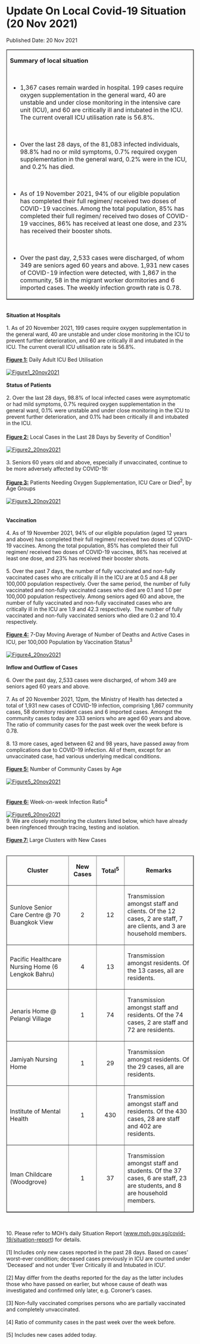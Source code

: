 <html>
    <meta http-equiv="Content-Type" content="text/html; charset=utf-8"/>
    <meta charset="utf-8"/>
    <title>Update On Local Covid-19 Situation (20 Nov 2021)</title>
    <body><h1>Update On Local Covid-19 Situation (20 Nov 2021)</h1>
    <p>Published Date: 20 Nov 2021</p> <table border="1" cellspacing="0" cellpadding="0" width="908"> <tbody><tr> <td width="908" valign="top"> <p><strong>Summary of local situation </strong></p> <p>&nbsp;</p> <ul><li>1,367 cases remain warded in hospital. 199 cases require oxygen supplementation in the general ward, 40 are unstable and under close monitoring in the intensive care unit (ICU), and 60 are critically ill and intubated in the ICU. The current overall ICU utilisation rate is 56.8%. <p>&nbsp;</p></li><li>Over the last 28 days, of the 81,083 infected individuals, 98.8% had no or mild symptoms, 0.7% required oxygen supplementation in the general ward, 0.2% were in the ICU, and 0.2% has died. <p>&nbsp;</p></li><li>As of 19 November 2021, 94% of our eligible population has completed their full regimen/ received two doses of COVID-19 vaccines. Among the total population, 85% has completed their full regimen/ received two doses of COVID-19 vaccines, 86% has received at least one dose, and 23% has received their booster shots. <p>&nbsp;</p></li><li>Over the past day, 2,533 cases were discharged, of whom 349 are seniors aged 60 years and above. 1,931 new cases of COVID-19 infection were detected, with 1,867 in the community, 58 in the migrant worker dormitories and 6 imported cases. The weekly infection growth rate is 0.78. </li></ul> </td> </tr> </tbody></table><br><strong>Situation at Hospitals</strong><br><br>1. As of 20 November 2021, 199 cases require oxygen supplementation in the general ward, 40 are unstable and under close monitoring in the ICU to prevent further deterioration, and 60 are critically ill and intubated in the ICU. The current overall ICU utilisation rate is 56.8%.<br><br><strong><span style="text-decoration: underline;">Figure 1:</span></strong> Daily Adult ICU Bed Utilisation<br><div><br></div><a href="/images/librariesprovider5/covid-19-chart-(pr)/figure1_20nov2021.png?sfvrsn=cc606300_0"><img src="/images/librariesprovider5/covid-19-chart-(pr)/figure1_20nov2021.png?sfvrsn=cc606300_0" data-displaymode="Original" alt="Figure1_20nov2021" title="Figure1_20nov2021" data-openoriginalimageonclick="true"></a><br><br><strong>Status of Patients</strong><br><br>2. Over the last 28 days, 98.8% of local infected cases were asymptomatic or had mild symptoms, 0.7% required oxygen supplementation in the general ward, 0.1% were unstable and under close monitoring in the ICU to prevent further deterioration, and 0.1% had been critically ill and intubated in the ICU.&nbsp;<br><br><strong><span style="text-decoration: underline;">Figure 2:</span></strong> Local Cases in the Last 28 Days by Severity of Condition<sup>1</sup>&nbsp; &nbsp;<br><div><br><a href="/images/librariesprovider5/covid-19-chart-(pr)/figure2_20nov2021.png?sfvrsn=3d308372_0"><img src="/images/librariesprovider5/covid-19-chart-(pr)/figure2_20nov2021.png?sfvrsn=3d308372_0" data-displaymode="Original" alt="Figure2_20nov2021" title="Figure2_20nov2021" data-openoriginalimageonclick="true"></a><br><br>3. Seniors 60 years old and above, especially if unvaccinated, continue to be more adversely affected by COVID-19:&nbsp;<br><br><strong><span style="text-decoration: underline;">Figure 3:</span></strong> Patients Needing Oxygen Supplementation, ICU Care or Died<sup>2</sup>, by Age Groups<br><div><br><a href="/images/librariesprovider5/covid-19-chart-(pr)/figure3_20nov2021.png?sfvrsn=64e80463_0"><img src="/images/librariesprovider5/covid-19-chart-(pr)/figure3_20nov2021.png?sfvrsn=64e80463_0" data-displaymode="Original" alt="Figure3_20nov2021" title="Figure3_20nov2021" data-openoriginalimageonclick="true"></a><br><br><br><strong>Vaccination&nbsp;</strong><br><br>4. As of 19 November 2021, 94% of our eligible population (aged 12 years and above) has completed their full regimen/ received two doses of COVID-19 vaccines. Among the total population, 85% has completed their full regimen/ received two doses of COVID-19 vaccines, 86% has received at least one dose, and 23% has received their booster shots.&nbsp;<br><br>5. Over the past 7 days, the number of fully vaccinated and non-fully vaccinated cases who are critically ill in the ICU are at 0.5 and 4.8 per 100,000 population respectively. Over the same period, the number of fully vaccinated and non-fully vaccinated cases who died are 0.1 and 1.0 per 100,000 population respectively. Among seniors aged 60 and above, the number of fully vaccinated and non-fully vaccinated cases who are critically ill in the ICU are 1.9 and 42.3 respectively.&nbsp; The number of fully vaccinated and non-fully vaccinated seniors who died are 0.2 and 10.4 respectively.&nbsp;<br><br><strong><span style="text-decoration: underline;">Figure 4:</span></strong> 7-Day Moving Average of Number of Deaths and Active Cases in ICU, per 100,000 Population by Vaccination Status<sup>3</sup>&nbsp; &nbsp;<br><div><br></div><a href="/images/librariesprovider5/covid-19-chart-(pr)/figure4_20nov2021.png?sfvrsn=9f657e95_0"><img src="/images/librariesprovider5/covid-19-chart-(pr)/figure4_20nov2021.png?sfvrsn=9f657e95_0" data-displaymode="Original" alt="Figure4_20nov2021" title="Figure4_20nov2021" data-openoriginalimageonclick="true"></a><br></div><br></div><strong>Inflow and Outflow of Cases</strong><br><br>6. Over the past day, 2,533 cases were discharged, of whom 349 are seniors aged 60 years and above.&nbsp;<br><br>7. As of 20 November 2021, 12pm, the Ministry of Health has detected a total of 1,931 new cases of COVID-19 infection, comprising 1,867 community cases, 58 dormitory resident cases and 6 imported cases. Amongst the community cases today are 333 seniors who are aged 60 years and above. The ratio of community cases for the past week over the week before is 0.78.<br><br>8. 13 more cases, aged between 62 and 98 years, have passed away from complications due to COVID-19 infection. All of them, except for an unvaccinated case, had various underlying medical conditions.&nbsp;<br><br><strong><span style="text-decoration: underline;">Figure 5:</span></strong> Number of Community Cases by Age<br><div><br><a href="/images/librariesprovider5/covid-19-chart-(pr)/figure5_20nov2021.png?sfvrsn=5a687342_0"><img src="/images/librariesprovider5/covid-19-chart-(pr)/figure5_20nov2021.png?sfvrsn=5a687342_0" data-displaymode="Original" alt="Figure5_20nov2021" title="Figure5_20nov2021" data-openoriginalimageonclick="true"></a><br><br><br></div><strong><span style="text-decoration: underline;">Figure 6:</span></strong> Week-on-week Infection Ratio<sup>4&nbsp;</sup><br><br><a href="/images/librariesprovider5/covid-19-chart-(pr)/figure6_20nov2021.png?sfvrsn=ee7ef725_0"><img src="/images/librariesprovider5/covid-19-chart-(pr)/figure6_20nov2021.png?sfvrsn=ee7ef725_0" data-displaymode="Original" alt="Figure6_20nov2021" title="Figure6_20nov2021" data-openoriginalimageonclick="true"></a><br>9. We are closely monitoring the clusters listed below, which have already been ringfenced through tracing, testing and isolation.<br><br><strong><span style="text-decoration: underline;">Figure 7:</span> </strong>Large Clusters with New Cases<br><div><br><table border="1" cellspacing="0" cellpadding="0" width="909"> <thead> <tr> <td width="323"> <p align="center"><strong>Cluster</strong></p> </td> <td width="87"> <p align="center"><strong>New Cases</strong></p> </td> <td width="95"> <p align="center"><strong>Total<sup>5</sup></strong></p> </td> <td width="405"> <p align="center"><strong>Remarks</strong></p> </td> </tr> </thead> <tbody><tr> <td width="323"> <p>Sunlove Senior Care Centre @ 70 Buangkok View</p> </td> <td width="87"> <p align="center">2</p> </td> <td width="95"> <p align="center">12</p> </td> <td width="405"> <p>Transmission amongst staff and clients. Of the 12 cases, 2 are staff, 7 are clients, and 3 are household members.</p> </td> </tr> <tr> <td width="323"> <p>Pacific Healthcare Nursing Home (6 Lengkok Bahru) </p> </td> <td width="87"> <p align="center">4</p> </td> <td width="95"> <p align="center">13</p> </td> <td width="405"> <p>Transmission amongst residents. Of the 13 cases, all are residents. </p> </td> </tr> <tr> <td width="323"> <p>Jenaris Home @ Pelangi Village</p> </td> <td width="87"> <p align="center">1</p> </td> <td width="95"> <p align="center">74</p> </td> <td width="405"> <p>Transmission amongst staff and residents. Of the 74 cases, 2 are staff and 72 are residents.</p> </td> </tr> <tr> <td width="323"> <p>Jamiyah Nursing Home </p> </td> <td width="87"> <p align="center">1</p> </td> <td width="95"> <p align="center">29</p> </td> <td width="405"> <p>Transmission amongst residents. Of the 29 cases, all are residents. </p> </td> </tr> <tr> <td width="323"> <p>Institute of Mental Health </p> </td> <td width="87"> <p align="center">1</p> </td> <td width="95"> <p align="center">430</p> </td> <td width="405"> <p>Transmission amongst staff and residents. Of the 430 cases, 28 are staff and 402 are residents.</p> </td> </tr> <tr> <td width="323"> <p>Iman Childcare (Woodgrove)</p> </td> <td width="87"> <p align="center">1</p> </td> <td width="95"> <p align="center">37</p> </td> <td width="405"> <p>Transmission amongst staff and students. Of the 37 cases, 6 are staff, 23 are students, and 8 are household members.</p> </td> </tr> </tbody></table> <div><br clear="all"> <div id="ftn1"><p>10. Please refer to MOH’s daily Situation Report (<a href="https://covidsitrep.moh.gov.sg/" title="" class="" target="">www.moh.gov.sg/covid-19/situation-report</a>) for details.<br><br>[1] Includes only new cases reported in the past 28 days. Based on cases’ worst-ever condition; deceased cases previously in ICU are counted under ‘Deceased’ and not under ‘Ever Critically ill and Intubated in ICU’.<br><br>[2] May differ from the deaths reported for the day as the latter includes those who have passed on earlier, but whose cause of death was investigated and confirmed only later, e.g. Coroner’s cases.<br><br>[3]&nbsp;Non-fully vaccinated comprises persons who are partially vaccinated and completely unvaccinated.<br><br>[4]&nbsp;Ratio of community cases in the past week over the week before.<br><br>[5] Includes new cases added today.</p></div></div></div></body>
</html>
